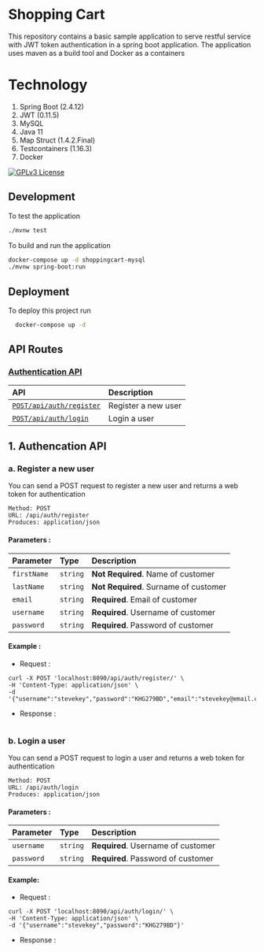 # Shopping Cart

This repository contains a basic sample application to serve restful service with JWT token authentication in a spring boot application. The application uses maven as a build tool and Docker as a containers 

# Technology

1. Spring Boot (2.4.12)
2. JWT (0.11.5)
3. MySQL
4. Java 11
5. Map Struct (1.4.2.Final)
6. Testcontainers (1.16.3)
7. Docker

[![GPLv3 License](https://img.shields.io/badge/License-GPL%20v3-yellow.svg)](https://opensource.org/licenses/)

## Development

To test the application

```bash
./mvnw test
```

To build and run the application

```bash
docker-compose up -d shoppingcart-mysql
./mvnw spring-boot:run
```

## Deployment

To deploy this project run

```bash
  docker-compose up -d
```

## API Routes

### [Authentication API](#1-authentication-api)

| API                                                | Description         |
|:---------------------------------------------------|:--------------------|
| [`POST/api/auth/register`](#a-register-a-new-user) | Register a new user |
| [`POST/api/auth/login`](#b-login-a-user)           | Login a user        |


## 1. Authencation API

### a. Register a new user

You can send a POST request to register a new user and returns a web token for authentication

```
Method: POST
URL: /api/auth/register
Produces: application/json
```

#### Parameters : 

| Parameter    | Type      | Description                           |
|:-------------|:----------|:--------------------------------------|
| `firstName`  | `string`  | **Not Required**. Name of customer    |
| `lastName`   | `string`  | **Not Required**. Surname of customer |
| `email`      | `string`  | **Required**. Email of customer       |
| `username`   | `string`  | **Required**. Username of customer    |
| `password`   | `string`  | **Required**. Password of customer    |

#### Example :

* Request : 

```curl
curl -X POST 'localhost:8090/api/auth/register/' \
-H 'Content-Type: application/json' \
-d '{"username":"stevekey","password":"KHG279BD","email":"stevekey@email.com","firstname":"Steve","lastname":"Key"}'
```

* Response : 

```json

```

### b. Login a user

You can send a POST request to login a user and returns a web token for authentication

```
Method: POST
URL: /api/auth/login
Produces: application/json
```

#### Parameters :

| Parameter    | Type      | Description                           |
|:-------------|:----------|:--------------------------------------|
| `username`   | `string`  | **Required**. Username of customer    |
| `password`   | `string`  | **Required**. Password of customer    |

#### Example: 

* Request : 

```curl
curl -X POST 'localhost:8090/api/auth/login/' \
-H 'Content-Type: application/json' \
-d '{"username":"stevekey","password":"KHG279BD"}'
```

* Response : 

```json

```